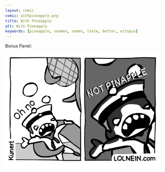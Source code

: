 ```yaml
---
layout: comic
comic: withpineapple.png
title: With Pineapple
alt: With Pineapple
keywords: [pineapple, seamen, semen, taste, better, octopus]
---
```


Bonus Panel:

![With Pineapple Bonus Panel](/images/withpineapple_bonus.png)